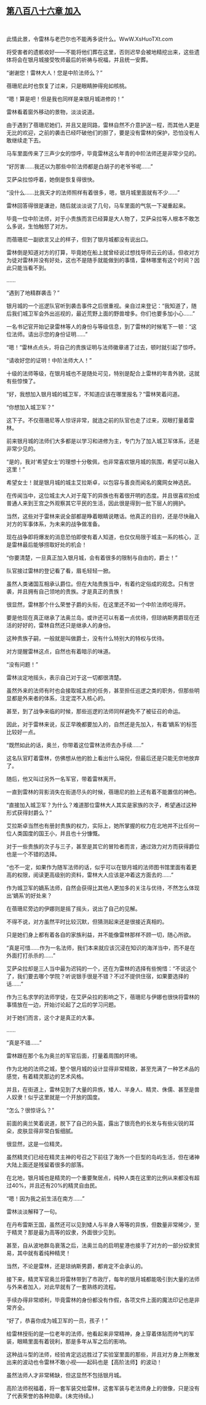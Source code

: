 ## [第八百八十六章 加入](https://www.xxbiquge.com/11_11222/9024398.html)
﻿

  此情此景，令雷林与老巴尔也不能再多说什么。WwW.XsHuoTXt.com

  将受害者的遗骸收好——不能将他们葬在这里，否则迟早会被地精挖出来，这些遗体将会在银月城接受牧师最后的祈祷与祝福，并且统一安葬。

  “谢谢您！雷林大人！您是中阶法师么？”

  蓓珊尼此时也恢复了过来，只是眼睛肿得宛如核桃。

  “嗯！算是吧！但是我也同样是来银月城进修的！”

  雷林看着窗外移动的景物，淡淡说道。

  由于遇到了蓓珊尼她们，并且又是同路，雷林自然不介意护送一程，而其他人更是无比的欢迎，之前的袭击已经吓破他们的胆了，要是没有雷林的保护，恐怕没有人敢继续走下去。

  马车里面传来了三声少女的惊呼，毕竟雷林这么年青的中阶法师还是非常少见的。

  “好厉害……我还以为那些中阶法师都是白胡子的老爷爷呢……”

  艾萨朵拉惊呼着，她倒是恢复得很快。

  “没什么……比我天才的法师照样有着很多，嗯，银月城里面就有不少……”

  雷林回答得很是谦逊，随后就淡淡说了几句，马车里面的气氛一下凝重起来。

  毕竟一位中阶法师，对于小贵族而言已经算是大人物了，艾萨朵拉等人根本不敢怎么多说，生怕触怒了对方。

  而蓓珊尼一副欲言又止的样子，但到了银月城都没有说出口。

  雷林倒是知道对方的打算，毕竟她在船上就曾经说过想找导师云云的话，但收对方为徒对雷林并没有好处，这也不是随手就能做到的事情，雷林哪里有这个时间？因此只能当看不到。

  ……

  “遇到了地精群袭击？”

  银月城的一个巡逻队官听到袭击事件之后很重视。亲自过来登记：“我知道了，随后我们城卫军会外出巡视的，最近荒野上面的野兽增多。你们也要多加小心……”

  一名书记官开始记录雷林等人的身份与等级信息，到了雷林的时候笔下一顿：“这位法师。请出示您的身份证明……”

  “嗯！”雷林点点头，将自己的贵族证明与法师徽章递了过去，顿时就引起了惊呼。

  “请收好您的证明！中阶法师大人！”

  十级的法师等级，在银月城也不是随处可见，特别是配合上雷林的年青外貌，这就有些惊悚了。

  “好，我想加入银月城的城卫军，不知道应该在哪里报名？”雷林笑着问道。

  “你想加入城卫军？”

  这下子。不仅蓓珊尼等人惊讶非常，就连之前的队官也走了过来，双眼打量着雷林。

  前来银月城的法师们大多都是以学习和进修为主，专门为了加入城卫军体系，还是非常少见的。

  “是的，我对‘希望女士’的理想十分敬佩，也非常喜欢银月城的氛围，希望可以融入这里！”

  希望女士！就是银月城的城主艾拉斯卓，以包容与善良而闻名的魔网女神选民。

  在传闻当中，这位城主大人对于麾下的异族也有着很开明的态度。并且很喜欢扮成普通人来到王宫之外观察其它平民的生活，因此很是得到一批下层人的拥护。

  当然，这些对于雷林来说全部都是睁着眼睛说瞎话。他真正的目的，还是尽快融入对方的军事体系，为未来的战争做准备。

  现在战争即将爆发的消息恐怕即使有着人知道，也仅仅局限于城主一系的核心，正是雷林最后能够捞取好处的机会！

  “你要清楚，一旦真正加入银月城，会有着很多的限制与自由的，爵士！”

  队官接过雷林的登记看了看，眉毛轻轻一掀。

  虽然人类诸国互相承认爵位。但在大陆贵族当中，有着约定俗成的观念。只有世袭，并且拥有自己领地的贵族。才是真正的贵族！

  很显然，雷林那个什么荣誉子爵的头衔，在这里还不如一个中阶法师吃得开。

  要是他现在真正继承了法奥兰岛，或许还可以有着一点优待，但琼纳斯男爵现在还活的好好的，雷林自然还只是继承人的身份。

  这种贵族子嗣，一般就是叫做爵士，没有什么特别大的特权与优待。

  对方提醒雷林这点，自然也有着暗示的味道。

  “没有问题！”

  雷林淡定地摇头，表示自己对于这一切都很清楚。

  虽然外来的法师有时也会接取城主府的任务，甚至担任巡逻之类的职务，但那些明显都是外来者的体系，注定混不入核心的。

  甚至，到了战争来临的时候，那些巡逻的法师同样避免不了被征召的命运。

  因此，对于雷林来说，反正早晚都要加入的，自然还是先加入，有着‘嫡系’的标签比较好一点。

  “既然如此的话，奥兰，你带着这位雷林法师去办手续……”

  这名队官盯着雷林，仿佛想从他的脸上看出什么端倪，但最后还是只能无奈地放弃了。

  随后，他又叫过另外一名军官，带着雷林离开。

  一直到雷林的背影消失在街道尽头的时候，蓓珊尼的脸上还有着不能置信的神色。

  “直接加入城卫军？为什么？难道那位雷林大人其实是家族的次子，希望通过这种形式获得封爵么？”

  艾拉斯卓当然也有册封贵族的权力，实际上，她所掌握的权力在北地并不比任何一位人类国度的国王小，并且也十分慷慨。

  对于一些贵族的次子与三子，甚至是其它的冒险者而言，通过效力对方而获得爵位也是一个不错的选择。

  “也不一定，如果作为随军法师的话，似乎可以在银月城的法师图书馆里面有着更高的权限，阅读更高级别的资料，雷林大人应该是冲着这方面去的……”

  作为城卫军的嫡系法师，自然会获得比其他人更加多的关注与优待，不然怎么体现出‘嫡系’的好处来？

  在蓓珊尼旁边的伊娜则是摇了摇头，说出了自己的见解。

  不得不说，对方虽然平时比较沉默，但猜测起来还是很接近真相的。

  只是她们身上都有着各自的家族利益，并不能像雷林那样不顾一切，随心所欲。

  “真是可惜……作为一名法师，我们本来就应该沉浸在知识的海洋当中，而不是在外面打打杀杀的……”

  艾萨朵拉却是三人当中最为迟钝的一个，还在为雷林的选择有些惋惜：“不说这个了，我们要去哪个学院？听说银手很是不错？不过不提供住宿，如果要选择的话……”

  作为三名求学的法师学徒，在艾萨朵拉的影响之下，蓓珊尼与伊娜也很快将雷林的事情放在一边，开始讨论起了之后的学习问题。

  对于她们而言，这个才是真正的大事。

  ……

  “真是不错……”

  雷林跟在那个名为奥兰的军官后面，打量着周围的环境。

  作为北地的法师之城，整个银月城的设计显得非常精致，甚至充满了一种艺术品的感觉，有着精灵那边的艺术风格。

  并且，在街道上，雷林见到了大量的异族，矮人、半身人、精灵、侏儒、甚至是兽人奴隶！似乎这里就是一个开放的国度。

  “怎么？很惊讶么？”

  前面的奥兰笑着说道，脱下了自己的头盔，露出了银亮色的长发与有些尖锐的耳朵，皮肤显得非常白皙细腻。

  很显然，这是一位精灵。

  虽然精灵们已经在精灵主神的号召之下前往了海外一个巨型的岛屿生活，但在诸神大陆上面还是残留着很多的部落。

  在北地，银月城也是精灵的一个重要聚居点，纯种人类在这里的比例从来都没有超过40%，并且还有20%的精灵自由民。

  “嗯！因为我之前生活在南方……”

  雷林淡淡解释了一句。

  在丹布雷斯王国，虽然还可以见到矮人与半身人等等的异族，但数量非常稀少，至于精灵？那是最为高等的奴隶，外面很少见到。

  甚至，自从波地群岛衰落之后，法奥兰岛的启明星港也接手了对方的一部分奴隶贸易，其中就有着纯种精灵！

  当然，不论是雷林，还是琼纳斯男爵，都肯定不会承认的。

  接下来，精灵军官奥兰将雷林带到了市政厅，每年的银月城都能吸引到大量的法师与外来者加入，对此早就有了一套熟练的流程。

  手续办得非常顺利，毕竟雷林的身份都没有作假，各项文件上面的魔法印记也是非常齐全。

  “好了，恭喜你成为城卫军的一员，孩子！”

  给雷林授衔的是一位老年的法师，他看起来非常精神，身上穿着体贴而帅气的军装，眼睛里面有着锐利，那是多年从军之后的影响。

  这种战斗型的法师，经验肯定远远胜过了实验室里面的那些，并且对方身上所散发出来的波动也令雷林不敢小视——起码也是【高阶法师】的波动！

  虽然法师人才非常稀缺，但这显然不包括银月城。

  高阶法师祝福着，将一套军装交给雷林，这套军装与老法师身上的很像，只是没有了代表荣誉的各种勋章。(未完待续。)
